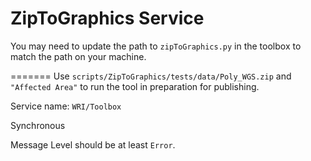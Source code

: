 # ZipToGraphics Service

You may need to update the path to `zipToGraphics.py` in the toolbox to match the path on your machine.

=======
Use `scripts/ZipToGraphics/tests/data/Poly_WGS.zip` and `"Affected Area"` to run the tool in preparation for publishing.

Service name: `WRI/Toolbox`

Synchronous

Message Level should be at least `Error`.
